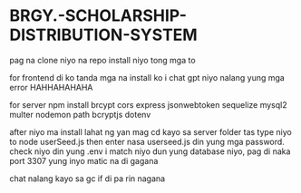 # BRGY.-SCHOLARSHIP-DISTRIBUTION-SYSTEM

pag na clone niyo na repo install niyo tong mga to

for frontend 
di ko tanda mga na install ko i chat gpt niyo nalang yung mga error HAHHAHAHAHA

for server
 npm install brcypt cors express jsonwebtoken sequelize mysql2 multer nodemon path bcryptjs dotenv

after niyo ma install lahat ng yan mag cd kayo sa server folder tas type niyo to node userSeed.js then enter nasa userseed.js din yung mga password. 
check niyo din yung .env i match niyo dun yung database niyo, pag di naka port 3307 yung inyo matic na di gagana

chat nalang kayo sa gc if di pa rin nagana 